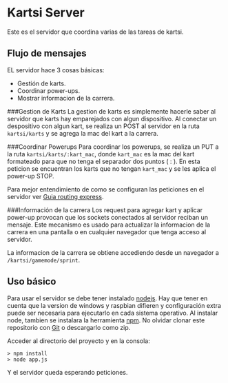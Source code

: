 Kartsi Server
=============
Este es el servidor que coordina varias de las tareas de kartsi.

Flujo de mensajes
-----------------
EL servidor hace 3 cosas básicas:

- Gestión de karts.
- Coordinar power-ups.
- Mostrar informacion de la carrera.

###Gestion de Karts
La gestion de karts es simplemente hacerle saber al servidor que karts hay emparejados con algun dispositivo. Al conectar un despositivo con algun kart, se realiza un POST al servidor en la ruta `kartsi/karts` y se agrega la mac del kart a la carrera.

###Coordinar Powerups
Para coordinar los powerups, se realiza un PUT a la ruta `kartsi/karts/:kart_mac`, donde `kart_mac` es la mac del kart formateado para que no tenga el separador dos puntos ( : ). En esta peticion se encuentran los karts que no tengan `kart_mac` y se les aplica el power-up STOP.

Para mejor entendimiento de como se configuran las peticiones en el servidor ver [Guia routing express](http://expressjs.com/guide/routing.html).

###Información de la carrera
Los request para agregar kart y aplicar power-up provocan que los sockets conectados al servidor reciban un mensaje. Este mecanismo es usado para actualizar la informacion de la carrera en una pantalla o en cualquier navegador que tenga acceso al servidor.


La informacion de la carrera se obtiene accediendo desde un navegador a `/kartsi/gamemode/sprint`.

Uso básico
----------
Para usar el servidor se debe tener instalado [nodejs](https://nodejs.org/). Hay que tener en cuenta que la version de windows y raspbian difieren y configuración extra puede ser necesaria para ejecutarlo en cada sistema operativo. Al instalar node, tambien se instalara la herramienta [npm](https://www.npmjs.com/).
No olvidar clonar este repositorio con [Git](http://git-scm.com/) o descargarlo como zip.

Acceder al directorio del proyecto y en la consola:
```
> npm install
> node app.js
```
Y el servidor queda esperando peticiones.